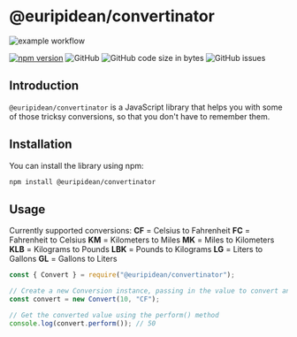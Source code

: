 # @euripidean/convertinator

![example workflow](https://github.com/euripidean/convertinator/actions/workflows/node.js.yml/badge.svg)

[![npm version](https://img.shields.io/npm/v/@euripidean/convertinator)](https://www.npmjs.com/package/@euripidean/convertinator)
![GitHub](https://img.shields.io/github/license/euripidean/convertinator)
![GitHub code size in bytes](https://img.shields.io/github/languages/code-size/euripidean/convertinator)
![GitHub issues](https://img.shields.io/github/issues/euripidean/convertinator)

## Introduction

`@euripidean/convertinator` is a JavaScript library that helps you with some of those tricksy conversions, so that you don't have to remember them.

## Installation

You can install the library using npm:

```bash
npm install @euripidean/convertinator

```

## Usage

Currently supported conversions:
**CF** = Celsius to Fahrenheit
**FC** = Fahrenheit to Celsius
**KM** = Kilometers to Miles
**MK** = Miles to Kilometers
**KLB** = Kilograms to Pounds
**LBK** = Pounds to Kilograms
**LG** = Liters to Gallons
**GL** = Gallons to Liters

```javascript
const { Convert } = require("@euripidean/convertinator");

// Create a new Conversion instance, passing in the value to convert and the ConversionType
const convert = new Convert(10, "CF");

// Get the converted value using the perform() method
console.log(convert.perform()); // 50
```
